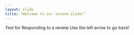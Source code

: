 ```yaml
---
layout: slide
title: “Welcome to our second slide!”
---
```

Test for Responding to a review
Use the left arrow to go back!

